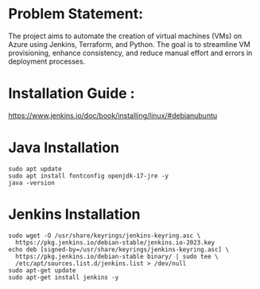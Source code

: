 # Problem Statement:

The project aims to automate the creation of virtual machines (VMs) on Azure using Jenkins, Terraform, and Python. The goal is to streamline VM provisioning, enhance consistency, and reduce manual effort and errors in deployment processes.

# Installation Guide : 

https://www.jenkins.io/doc/book/installing/linux/#debianubuntu


# Java Installation
```
sudo apt update
sudo apt install fontconfig openjdk-17-jre -y
java -version
```
# Jenkins Installation 

```
sudo wget -O /usr/share/keyrings/jenkins-keyring.asc \
  https://pkg.jenkins.io/debian-stable/jenkins.io-2023.key
echo deb [signed-by=/usr/share/keyrings/jenkins-keyring.asc] \
  https://pkg.jenkins.io/debian-stable binary/ | sudo tee \
  /etc/apt/sources.list.d/jenkins.list > /dev/null
sudo apt-get update
sudo apt-get install jenkins -y
```